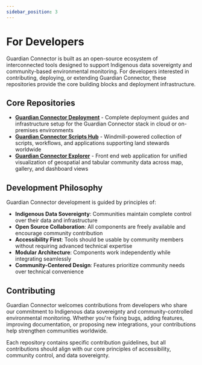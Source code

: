 ```yaml
---
sidebar_position: 3
---
```


# For Developers

Guardian Connector is built as an open-source ecosystem of interconnected tools designed to support Indigenous data sovereignty and community-based environmental monitoring. For developers interested in contributing, deploying, or extending Guardian Connector, these repositories provide the core building blocks and deployment infrastructure.

## Core Repositories

- **[Guardian Connector Deployment](https://github.com/ConservationMetrics/gc-deploy)** - Complete deployment guides and infrastructure setup for the Guardian Connector stack in cloud or on-premises environments
- **[Guardian Connector Scripts Hub](https://github.com/ConservationMetrics/gc-scripts-hub)** - Windmill-powered collection of scripts, workflows, and applications supporting land stewards worldwide
- **[Guardian Connector Explorer](https://github.com/ConservationMetrics/gc-explorer)** - Front end web application for unified visualization of geospatial and tabular community data across map, gallery, and dashboard views

## Development Philosophy

Guardian Connector development is guided by principles of:

- **Indigenous Data Sovereignty**: Communities maintain complete control over their data and infrastructure
- **Open Source Collaboration**: All components are freely available and encourage community contribution
- **Accessibility First**: Tools should be usable by community members without requiring advanced technical expertise
- **Modular Architecture**: Components work independently while integrating seamlessly
- **Community-Centered Design**: Features prioritize community needs over technical convenience

## Contributing

Guardian Connector welcomes contributions from developers who share our commitment to Indigenous data sovereignty and community-controlled environmental monitoring. Whether you're fixing bugs, adding features, improving documentation, or proposing new integrations, your contributions help strengthen communities worldwide.

Each repository contains specific contribution guidelines, but all contributions should align with our core principles of accessibility, community control, and data sovereignty.

